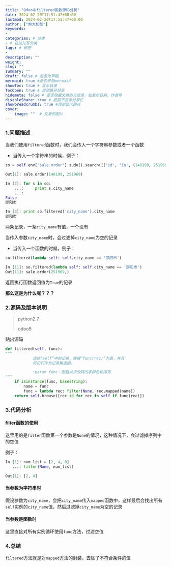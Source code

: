 ```yaml
---
title: "Odoo中filtered函数源码分析"
date: 2024-02-20T17:51:47+08:00
lastmod: 2024-02-20T17:51:47+08:00
author: ["熊大如如"]
keywords: 
- 
categories: # 分类
- # 在这儿写分类
tags: # 标签
-
description: ""
weight:
slug: ""
summary: ""
draft: false # 是否为草稿
mermaid: true #是否开启mermaid
showToc: true # 显示目录
TocOpen: true # 自动展开目录
hidemeta: false # 是否隐藏文章的元信息，如发布日期、作者等
disableShare: true # 底部不显示分享栏
showbreadcrumbs: true #顶部显示路径
cover:
    image: ""  # 文章的图片
---
```


### 1.问题描述

当我们使用`filtered`函数时，我们会传入一个字符串参数或者一个函数

*   当传入一个字符串的时候，例子：

```python
so = self.env['sale.order'].sudo().search([('id', 'in', (148199, 251969))])

Out[1]: sale.order(148199, 251969)

In [2]: for s in so:
    ...:     print s.city_name
    ...:
False
邵阳市

In [3]: print so.filtered('city_name').city_name
邵阳市
```

两条记录，一条`city_name`有值，一个没有

当传入参数`city_name`时，会过滤掉`city_name`为空的记录

*   当传入一个函数的时候，例子：

```python
so.filtered(lambda self: self.city_name == '邵阳市')

In [11]: so.filtered(lambda self: self.city_name == '邵阳市')
Out[11]: sale.order(251969,)
```

返回执行函数返回值为`True`的记录

**那么这是为什么呢？？？**

### 2.源码及版本说明

> python2.7
>
> odoo9

贴出源码

```python
def filtered(self, func):
"""
            选择“self”中的记录，使得“func(rec)”为真，并且
            将它们作为记录集返回。

            :param func：函数或点分隔的字段名称序列
"""
    if isinstance(func, basestring):
        name = func
        func = lambda rec: filter(None, rec.mapped(name))
    return self.browse([rec.id for rec in self if func(rec)])
```

### 3.代码分析

#### filter函数的使用

这里用的是`filter`函数第一个参数是`None`的情况，这种情况下，会过滤掉序列中的空值

例子：

```python
In [1]: num_list = [2, 4, 0]
   ...: filter(None, num_list)

Out[1]: [2, 4]
```

#### 当参数为字符串时

假设参数为`city_name`，会把`city_name`传入`mapped`函数中，这样最后会找出所有`self`实例的`city_name`值，然后过滤掉`city_name`为空的记录

#### 当参数是函数时

这里直接对所有实例循环使用`func`方法，过滤空值

### 4.总结

`filtered`方法就是对`mapped`方法的封装，去除了不符合条件的值

